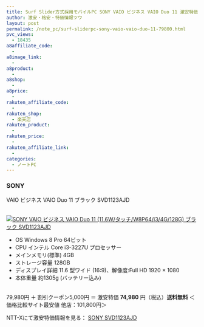 ```yaml
---
title: Surf Slider方式採用モバイルPC SONY VAIO ビジネス VAIO Duo 11 激安特価74,980円！送料無料！
author: 激安・格安・特価情報ツウ
layout: post
permalink: /note_pc/surf-sliderpc-sony-vaio-vaio-duo-11-79800.html
pvc_views:
  - 18435
a8affiliate_code:
  -
a8image_link:
  -
a8product:
  -
a8shop:
  -
a8price:
  -
rakuten_affiliate_code:
  -
rakuten_shop:
  - 楽天店
rakuten_product:
  -
rakuten_price:
  -
rakuten_affiliate_link:
  -
categories:
  - ノートPC
---
```

### SONY
VAIO ビジネス VAIO Duo 11 ブラック SVD1123AJD

<div class="img-bg2 img_L">
  <a href="//px.a8.net/svt/ejp?a8mat=ZYP6S+8IMA3E+S1Q+BWGDT&#038;a8ejpredirect=//nttxstore.jp/_II_SN14635633" target="_blank"><br /> <img border="0" alt="SONY VAIO ビジネス VAIO Duo 11 (11.6W/タッチ/W8P64/i3/4G/128G) ブラック SVD1123AJD" src="//i0.wp.com/image.nttxstore.jp/l2_images/S/SN/SN14635633.jpg?w=120" data-recalc-dims="1" /></a>
</div>

<!--more-->

  * OS Windows 8 Pro 64ビット
  * CPU インテル Core i3-3227U プロセッサー
  * メインメモリ(標準) 4GB
  * ストレージ容量 128GB
  * ディスプレイ詳細 11.6 型ワイド (16:9)、解像度:Full HD 1920 × 1080
  * 本体重量 約1305g (バッテリー込み)

<br clear="all" />79,980円 ＋ 割引クーポン5,000円 ＝ 激安特価 <span class="tokka-price"><strong>74,980</strong></span> 円（税込）**送料無料**
＜価格比較サイト最安値 他店：101,800円＞

NTT-Xにて激安特価情報を見る： <span class="fs150p"><a href="//px.a8.net/svt/ejp?a8mat=ZYP6S+8IMA3E+S1Q+BWGDT&#038;a8ejpredirect=//nttxstore.jp/_II_SN14635633" target="_blank">SONY SVD1123AJD</a></span>